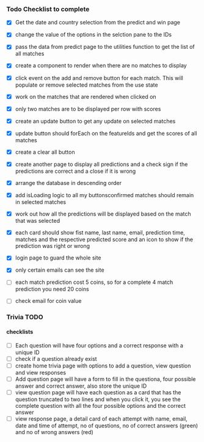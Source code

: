 ### Todo Checklist to complete

- [x] Get the date and country selection from the predict and win page
- [x] change the value of the options in the selction pane to the IDs
- [x] pass the data from predict page to the utilities function to get the list of all matches
- [x] create a component to render when there are no matches to display
- [x] click event on the add and remove button for each match. This will populate or remove selected matches from the use state
- [x] work on the matches that are rendered when clicked on
- [x] only two matches are to be displayed per row with scores
- [x] create an update button to get any update on selected matches
- [x] update button should forEach on the featureIds and get the scores of all matches
- [x] create a clear all button
- [x] create another page to display all predictions and a check sign if the predictions are correct and a close if it is wrong
- [x] arrange the database in descending order
- [x] add isLoading logic to all my buttonsconfirmed matches should remain in selected matches
- [x] work out how all the predictions will be displayed based on the match that was selected
- [x] each card should show fist name, last name, email, prediction time, matches and the respective predicted score and an icon to show if the prediction was right or wrong
- [x] login page to guard the whole site
- [x] only certain emails can see the site
- [ ] each match prediction cost 5 coins, so for a complete 4 match prediction you need 20 coins
- [ ] check email for coin value


### Trivia TODO
#### checklists
- [ ] Each question will have four options and a correct response with a unique ID
- [ ] check if a question already exist
- [ ] create home trivia page with options to add a question, view question and view responses
- [ ] Add question page will have a form to fill in the questiona, four possible answer and correct answer, also store the unique ID
- [ ] view question page will have each question as a card that has the question truncated to two lines and when you click it, you see the complete question with all the four possible options and the correct answer
- [ ] view response page, a detail card of each attempt with name, email, date and time of attempt, no of questions, no of correct answers (green) and no of wrong answers (red)
